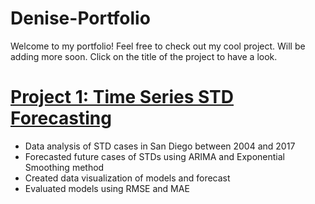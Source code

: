 # Denise-Portfolio
Welcome to my portfolio! Feel free to check out my cool project. Will be adding more soon. Click on the title of the project to have a look.

# [Project 1: Time Series STD Forecasting](https://github.com/denisegandara10/Denise-Portfolio/blob/main/Project_ONE.pdf)
* Data analysis of STD cases in San Diego between 2004 and 2017
* Forecasted future cases of STDs using ARIMA and Exponential Smoothing method
* Created data visualization of models and forecast
* Evaluated models using RMSE and MAE
